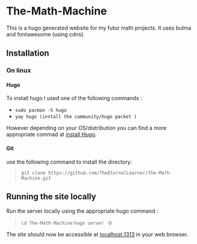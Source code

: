 # The-Math-Machine

This is a hugo generated website for my futur math projects. It uses bulma and fontawesome (using cdns).

## Installation

### On linux

#### Hugo

To install hugo I used one of the following commands :
- `sudo pacman -S hugo`
- `yay hugo (install the community/hugo packet )`

However depending on your OS/distribution you can find a more appropriate commad at [install Hugo][1].

[1]: <https://gohugo.io/getting-started/installing/>

#### Git

use the following command to install the directory:
> `git clone https://github.com/TheEternalLearner/The-Math-Machine.git`

## Running the site locally

Run the server locally using the appropriate hugo command :
> `cd The-Math-Machine`
> `hugo server -D`

The site should now be accessible at [localhost:1313][2] in your web browser.

[2]: <localhost:1313>
